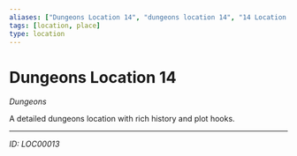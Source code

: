 ```yaml
---
aliases: ["Dungeons Location 14", "dungeons location 14", "14 Location Dungeons"]
tags: [location, place]
type: location
---
```


# Dungeons Location 14

*Dungeons*

A detailed dungeons location with rich history and plot hooks.

---
*ID: LOC00013*